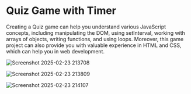 <h1>Quiz Game with Timer</h1>

<p>Creating a Quiz game can help you understand various JavaScript concepts, including 
manipulating the DOM, using setInterval, working with arrays of objects, writing functions,
and using loops. Moreover, this game project can also provide you with valuable experience
in HTML and CSS, which can help you in web development.</p>

![Screenshot 2025-02-23 213708](https://github.com/user-attachments/assets/2b32365d-ea74-4103-ab68-cb0eb44874a8)

![Screenshot 2025-02-23 213809](https://github.com/user-attachments/assets/3b885b9f-1c28-48d5-aca4-48c6bc1f1aa2)

![Screenshot 2025-02-23 214107](https://github.com/user-attachments/assets/36ff8ab8-3e6c-48c4-b401-2c240b1bc5db)



